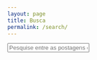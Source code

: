 ```yaml
---
layout: page
title: Busca
permalink: /search/
---
```




<div id="search-container">
    <input type="text" id="search-input" placeholder="Pesquise entre as postagens do site...">
    <ul id="results-container"></ul>

<script src="https://unpkg.com/simple-jekyll-search@latest/dest/simple-jekyll-search.min.js"></script>
</div>

<script src="{{ site.baseurl }}/assets/simple-jekyll-search.min.js" type="text/javascript"></script>

<script>
    SimpleJekyllSearch({
    searchInput: document.getElementById('search-input'),
    resultsContainer: document.getElementById('results-container'),
    searchResultTemplate: '<div style="text-align: left !important;"><a href="{url}"><h1 style="text-align:left !important;">{title}</h1></a><span style="text-align:left !important;">{date}</span></div>',
    json: '{{ site.baseurl }}/search.json'
    });
</script>


